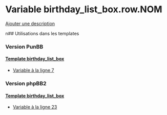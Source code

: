 # Variable birthday_list_box.row.NOM
[Ajouter une description](https://fa-tvars.appspot.com/birthday_list_box.row.NOM)

n## Utilisations dans les templates

### Version PunBB

#### [Template birthday_list_box](punbb/birthday_list_box.md)
* [Variable à la ligne 7](../punbb/birthday_list_box.tpl#L7)

### Version phpBB2

#### [Template birthday_list_box](subsilver/birthday_list_box.md)
* [Variable à la ligne 23](../subsilver/birthday_list_box.tpl#L23)